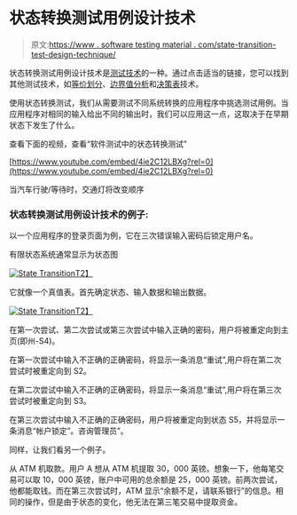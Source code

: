 # 状态转换测试用例设计技术

> 原文:[https://www . software testing material . com/state-transition-test-design-technique/](https://www.softwaretestingmaterial.com/state-transition-test-design-technique/)

状态转换测试用例设计技术是[测试技术](https://www.softwaretestingmaterial.com/black-box-test-design-techniques/)的一种。通过点击适当的链接，您可以找到其他测试技术，如[等价划分](https://www.softwaretestingmaterial.com/equivalence-partitioning-testing-technique/)、[边界值分析](https://www.softwaretestingmaterial.com/boundary-value-analysis-testing-technique/)和[决策表](https://www.softwaretestingmaterial.com/decision-table-test-design-technique/)技术。

使用状态转换测试，我们从需要测试不同系统转换的应用程序中挑选测试用例。当应用程序对相同的输入给出不同的输出时，我们可以应用这一点，这取决于在早期状态下发生了什么。

查看下面的视频，查看“软件测试中的状态转换测试”

[https://www.youtube.com/embed/4ie2C12LBXg?rel=0](https://www.youtube.com/embed/4ie2C12LBXg?rel=0)

当汽车行驶/等待时，交通灯将改变顺序

### 状态转换测试用例设计技术的例子:

以一个应用程序的登录页面为例，它在三次错误输入密码后锁定用户名。

有限状态系统通常显示为状态图

[![State Transition](img/108807d0d592476341ff9178c89a3a03.png "State-Transition")T2】](https://www.softwaretestingmaterial.com/wp-content/uploads/2016/03/State-Transition.png)

它就像一个真值表。首先确定状态、输入数据和输出数据。

[![State Transition](img/bca9198853e98b1481bd826089f38f18.png "State Transition")T2】](https://www.softwaretestingmaterial.com/wp-content/uploads/2016/03/State-Transition-1.png)

在第一次尝试、第二次尝试或第三次尝试中输入正确的密码，用户将被重定向到主页(即州-S4)。

在第一次尝试中输入不正确的正确密码，将显示一条消息“重试”,用户将在第二次尝试时被重定向到 S2。

在第二次尝试中输入不正确的正确密码，将显示一条消息“重试”,用户将在第三次尝试时被重定向到 S3。

在第三次尝试中输入不正确的正确密码，用户将被重定向到状态 S5，并将显示一条消息“帐户锁定”。咨询管理员”。

同样，让我们看另一个例子。

从 ATM 机取款。用户 A 想从 ATM 机提取 30，000 英镑。想象一下，他每笔交易可以取 10，000 英镑，账户中可用的总余额是 25，000 英镑。前两次尝试，他都能取钱。而在第三次尝试时，ATM 显示“余额不足，请联系银行”的信息。相同的操作，但是由于状态的变化，他无法在第三笔交易中提取资金。